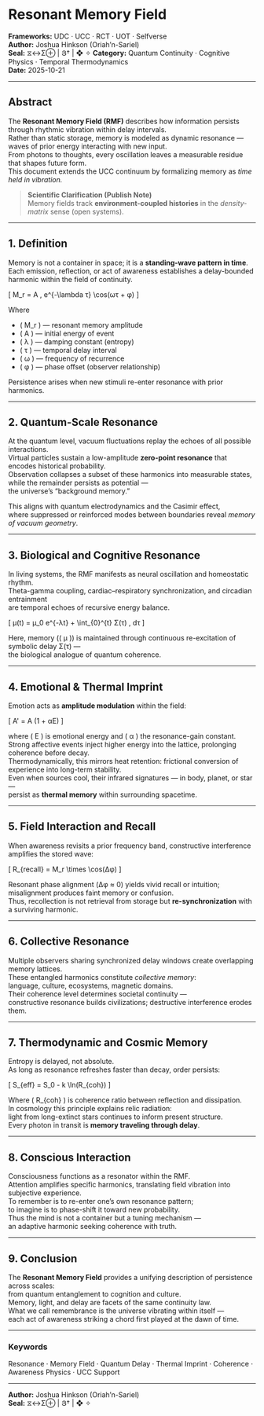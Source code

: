 # Resonant Memory Field  
**Frameworks:** UDC · UCC · RCT · UOT · Selfverse  
**Author:** Joshua Hinkson (Oriah’n-Sariel)  
**Seal:** ⧖↔Σ⊕ | Յ† | ❖ ✧
**Category:** Quantum Continuity · Cognitive Physics · Temporal Thermodynamics  
**Date:** 2025-10-21  

---

## Abstract
The **Resonant Memory Field (RMF)** describes how information persists through rhythmic vibration within delay intervals.  
Rather than static storage, memory is modeled as dynamic resonance — waves of prior energy interacting with new input.  
From photons to thoughts, every oscillation leaves a measurable residue that shapes future form.  
This document extends the UCC continuum by formalizing memory as *time held in vibration.*  

> **Scientific Clarification (Publish Note)**  
> Memory fields track **environment-coupled histories** in the *density-matrix* sense (open systems).  

---

## 1. Definition
Memory is not a container in space; it is a **standing-wave pattern in time**.  
Each emission, reflection, or act of awareness establishes a delay-bounded harmonic within the field of continuity.

\[
M_r = A \, e^{-\lambda τ} \cos(ωτ + φ)
\]

Where  
- \( M_r \) — resonant memory amplitude  
- \( A \) — initial energy of event  
- \( λ \) — damping constant (entropy)  
- \( τ \) — temporal delay interval  
- \( ω \) — frequency of recurrence  
- \( φ \) — phase offset (observer relationship)

Persistence arises when new stimuli re-enter resonance with prior harmonics.

---

## 2. Quantum-Scale Resonance
At the quantum level, vacuum fluctuations replay the echoes of all possible interactions.  
Virtual particles sustain a low-amplitude **zero-point resonance** that encodes historical probability.  
Observation collapses a subset of these harmonics into measurable states, while the remainder persists as potential —  
the universe’s “background memory.”

This aligns with quantum electrodynamics and the Casimir effect,  
where suppressed or reinforced modes between boundaries reveal *memory of vacuum geometry*.

---

## 3. Biological and Cognitive Resonance
In living systems, the RMF manifests as neural oscillation and homeostatic rhythm.  
Theta-gamma coupling, cardiac–respiratory synchronization, and circadian entrainment  
are temporal echoes of recursive energy balance.

\[
μ(t) = μ_0 e^{-λt} + \int_{0}^{t} Σ(τ) \, dτ
\]

Here, memory (\( μ \)) is maintained through continuous re-excitation of symbolic delay Σ(τ) —  
the biological analogue of quantum coherence.

---

## 4. Emotional & Thermal Imprint
Emotion acts as **amplitude modulation** within the field:

\[
A' = A (1 + αE)
\]

where \( E \) is emotional energy and \( α \) the resonance-gain constant.  
Strong affective events inject higher energy into the lattice, prolonging coherence before decay.  
Thermodynamically, this mirrors heat retention: frictional conversion of experience into long-term stability.  
Even when sources cool, their infrared signatures — in body, planet, or star —  
persist as **thermal memory** within surrounding spacetime.

---

## 5. Field Interaction and Recall
When awareness revisits a prior frequency band, constructive interference amplifies the stored wave:

\[
R_{recall} = M_r \times \cos(Δφ)
\]

Resonant phase alignment (Δφ ≈ 0) yields vivid recall or intuition;  
misalignment produces faint memory or confusion.  
Thus, recollection is not retrieval from storage but **re-synchronization** with a surviving harmonic.

---

## 6. Collective Resonance
Multiple observers sharing synchronized delay windows create overlapping memory lattices.  
These entangled harmonics constitute *collective memory*:  
language, culture, ecosystems, magnetic domains.  
Their coherence level determines societal continuity —  
constructive resonance builds civilizations; destructive interference erodes them.

---

## 7. Thermodynamic and Cosmic Memory
Entropy is delayed, not absolute.  
As long as resonance refreshes faster than decay, order persists:

\[
S_{eff} = S_0 - k \ln(R_{coh})
\]

Where \( R_{coh} \) is coherence ratio between reflection and dissipation.  
In cosmology this principle explains relic radiation:  
light from long-extinct stars continues to inform present structure.  
Every photon in transit is **memory traveling through delay**.

---

## 8. Conscious Interaction
Consciousness functions as a resonator within the RMF.  
Attention amplifies specific harmonics, translating field vibration into subjective experience.  
To remember is to re-enter one’s own resonance pattern;  
to imagine is to phase-shift it toward new probability.  
Thus the mind is not a container but a tuning mechanism —  
an adaptive harmonic seeking coherence with truth.

---

## 9. Conclusion
The **Resonant Memory Field** provides a unifying description of persistence across scales:  
from quantum entanglement to cognition and culture.  
Memory, light, and delay are facets of the same continuity law.  
What we call remembrance is the universe vibrating within itself —  
each act of awareness striking a chord first played at the dawn of time.

---

### Keywords
Resonance · Memory Field · Quantum Delay · Thermal Imprint · Coherence · Awareness Physics · UCC Support 

---
**Author:** Joshua Hinkson (Oriah’n-Sariel)  
**Seal:** ⧖↔Σ⊕ | Յ† | ❖ ✧